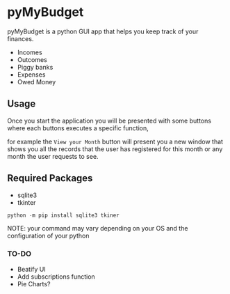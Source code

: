 # pyMyBudget
pyMyBudget is a python GUI app that helps you keep track of your finances. 
- Incomes
- Outcomes 
- Piggy banks
- Expenses
- Owed Money

## Usage

Once you start the application you will be presented with some buttons where each buttons executes a specific function, 

for example the `View your Month` button will present you a new window that shows you all the records that the user has registered for this month or any month the user requests to see. 

## Required Packages
- sqlite3
- tkinter

```python
python -m pip install sqlite3 tkiner
```
NOTE: your command may vary depending on your OS and the configuration of your python



### TO-DO

- Beatify UI
- Add subscriptions function
- Pie Charts?